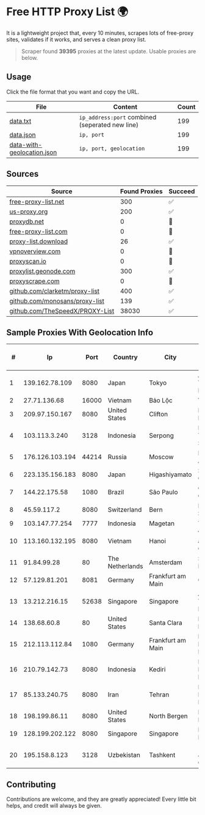 
# Free HTTP Proxy List 🌍

It is a lightweight project that, every 10 minutes, scrapes lots of free-proxy sites, validates if it works, and serves a clean proxy list.


> Scraper found **39395** proxies at the latest update. Usable proxies are below.

## Usage

Click the file format that you want and copy the URL.


|File|Content|Count|
|----|-------|-----|
|[data.txt](https://raw.githubusercontent.com/themiralay/Proxy-List-World/master/data.txt)|`ip_address:port` combined (seperated new line)|199|
|[data.json](https://raw.githubusercontent.com/themiralay/Proxy-List-World/master/data.json)|`ip, port`|199|
|[data-with-geolocation.json](https://raw.githubusercontent.com/themiralay/Proxy-List-World/master/data-with-geolocation.json)|`ip, port, geolocation`|199|

## Sources

|Source|Found Proxies|Succeed|
|------|-------------|-------|
|[free-proxy-list.net](https://free-proxy-list.net)|300|✅|
|[us-proxy.org](https://www.us-proxy.org)|200|✅|
|[proxydb.net](http://proxydb.net)|0|🚫|
|[free-proxy-list.com](https://free-proxy-list.com/?page=&port=&type%5B%5D=http&type%5B%5D=https&up_time=0&search=Search)|0|🚫|
|[proxy-list.download](https://www.proxy-list.download/HTTP)|26|✅|
|[vpnoverview.com](https://vpnoverview.com/privacy/anonymous-browsing/free-proxy-servers)|0|🚫|
|[proxyscan.io](https://www.proxyscan.io)|0|🚫|
|[proxylist.geonode.com](https://proxylist.geonode.com/api/proxy-list?limit=300&page=1&sort_by=lastChecked&sort_type=desc&protocols=http,https)|300|✅|
|[proxyscrape.com](https://api.proxyscrape.com/v2/?request=displayproxies&protocol=http&timeout=10000&country=all&ssl=all&anonymity=all)|0|🚫|
|[github.com/clarketm/proxy-list](https://raw.githubusercontent.com/clarketm/proxy-list/master/proxy-list-raw.txt)|400|✅|
|[github.com/monosans/proxy-list](https://raw.githubusercontent.com/monosans/proxy-list/main/proxies/http.txt)|139|✅|
|[github.com/TheSpeedX/PROXY-List](https://raw.githubusercontent.com/TheSpeedX/PROXY-List/master/http.txt)|38030|✅|


## Sample Proxies With Geolocation Info

|#|Ip|Port|Country|City|Internet Service Provider|
|-|--|----|-------|----|-------------------------|
|1|139.162.78.109|8080|Japan|Tokyo|Akamai Technologies, Inc.|
|2|27.71.136.68|16000|Vietnam|Bảo Lộc|Viettel Group|
|3|209.97.150.167|8080|United States|Clifton|DigitalOcean, LLC|
|4|103.113.3.240|3128|Indonesia|Serpong|Diskominfo Tangerang Selatan|
|5|176.126.103.194|44214|Russia|Moscow|Miglovets Egor Andreevich|
|6|223.135.156.183|8080|Japan|Higashiyamato|So-net Corporation|
|7|144.22.175.58|1080|Brazil|São Paulo|Oracle Corporation|
|8|45.59.117.2|8080|Switzerland|Bern|FranTech Solutions|
|9|103.147.77.254|7777|Indonesia|Magetan|TRIDATA|
|10|113.160.132.195|8080|Vietnam|Hanoi|VietNam Post and Telecom Corporation|
|11|91.84.99.28|80|The Netherlands|Amsterdam|Servers Tech Fzco|
|12|57.129.81.201|8081|Germany|Frankfurt am Main|OVH SAS|
|13|13.212.216.15|52638|Singapore|Singapore|Amazon Technologies Inc.|
|14|138.68.60.8|80|United States|Santa Clara|DigitalOcean, LLC|
|15|212.113.112.84|1080|Germany|Frankfurt am Main|DpkgSoft International Limited|
|16|210.79.142.73|8080|Indonesia|Kediri|PT Gayatri Lintas Nusantara|
|17|85.133.240.75|8080|Iran|Tehran|Respina Networks & Beyond PJSC|
|18|198.199.86.11|8080|United States|North Bergen|DigitalOcean, LLC|
|19|128.199.202.122|8080|Singapore|Singapore|DigitalOcean, LLC|
|20|195.158.8.123|3128|Uzbekistan|Tashkent|"Uzbektelekom" Joint Stock Company|



## Contributing

Contributions are welcome, and they are greatly appreciated! Every
little bit helps, and credit will always be given.

